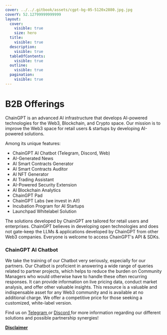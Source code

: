 ```yaml
---
cover: ../../.gitbook/assets/cgpt-bg-05-5120x2880.jpg.jpg
coverY: 52.12799999999999
layout:
  cover:
    visible: true
    size: hero
  title:
    visible: true
  description:
    visible: true
  tableOfContents:
    visible: true
  outline:
    visible: true
  pagination:
    visible: true
---
```


# B2B Offerings

ChainGPT is an advanced AI infrastructure that develops AI-powered technologies for the Web3, Blockchain, and Crypto space. Our mission is to improve the Web3 space for retail users & startups by developing AI-powered solutions.

Among its unique features:

* ChainGPT AI Chatbot (Telegram, Discord, Web)
* AI-Generated News
* AI Smart Contracts Generator
* AI Smart Contracts Auditor
* AI NFT Generator
* AI Trading Assistant
* AI-Powered Security Extension
* AI Blockchain Analytics
* ChainGPT Pad
* ChainGPT Labs (we invest in AI!)
* Incubation Program for AI Startups
* Launchpad Whitelabel Solution

The solutions developed by ChainGPT are tailored for retail users and enterprises. ChainGPT believes in developing open technologies and does not gate-keep the LLMs & applications developed by ChainGPT from other Web3 companies. Everyone is welcome to access ChainGPT's API & SDKs.

### ChainGPT AI Chatbot

We take the training of our Chatbot very seriously, especially for our partners. Our Chatbot is proficient in answering a wide range of queries related to partner projects, which helps to reduce the burden on Community Managers who would otherwise have to handle these often recurring responses. It can provide information on live pricing data, conduct market analysis, and offer other valuable insights. This resource is a valuable and indispensable asset for any Web3 community and is available at no additional charge. We offer a competitive price for those seeking a customized, white-label version.



Find us on [Telegram ](https://t.me/ChainGPT)or [Discord ](https://discord.gg/chaingpt)for more information regarding our different solutions and possible partnership synergies!



[**Disclaimer**](../legal-docs/disclaimer.md)
